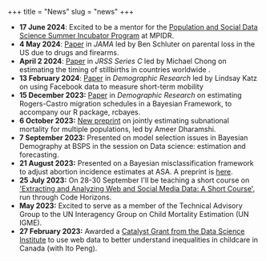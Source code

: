 +++
title = "News"
slug = "news"
+++

- **17 June 2024**: Excited to be a mentor for the [Population and Social Data Science Summer Incubator Program](https://www.demogr.mpg.de/en/research_6120/digital_and_computational_demography_zagheni_11666/population_and_social_data_science_summer_incubator_program_11935) at MPIDR.
- **4 May 2024**: [Paper](https://jamanetwork.com/journals/jama/article-abstract/2818482) in *JAMA* led by Ben Schluter on parental loss in the US due to drugs and firearms. 
- **April 2 2024**: [Paper](https://academic.oup.com/jrsssc/advance-article/doi/10.1093/jrsssc/qlae017/7636258) in *JRSS Series C* led by Michael Chong on estimating the timing of stillbirths in countries worldwide . 
- **13 February 2024**: [Paper](https://www.demographic-research.org/articles/volume/50/10/) in *Demographic Research* led by Lindsay Katz on using Facebook data to measure short-term mobility
- **15 December 2023:** [Paper](https://www.demographic-research.org/articles/volume/49/42) in *Demographic Research* on estimating Rogers-Castro migration schedules in a Bayesian Framework, to accompany our R package, rcbayes. 
- **6 October 2023:** [New preprint](https://arxiv.org/abs/2310.03113v1) on jointly estimating subnational mortality for multiple populations, led by Ameer Dharamshi. 
- **7 September 2023:** Presented on model selection issues in Bayesian Demography at BSPS in the session on Data science: estimation and forecasting. 
- **21 August 2023:** Presented on a Bayesian misclassification framework to adjust abortion incidence estimates at ASA. A preprint is [here](https://osf.io/preprints/socarxiv/uz8ev/). 
- **25 July 2023:** On 28-30 September I'll be teaching a short course on ['Extracting and Analyzing Web and Social Media Data: A Short Course'](https://codehorizons.com/Seminars/extracting-and-analyzing-web-and-social-media-data/), run through Code Horizons.
- **May 2023:** Excited to serve as a member of the Technical Advisory Group to the UN Interagency Group on Child Mortality Estimation (UN IGME). 
- **27 February 2023:** Awarded a [Catalyst Grant from the Data Science Institute](https://datasciences.utoronto.ca/data-sciences-institute-catalyst-grants-support-2023/) to use web data to better understand inequalities in childcare in Canada (with Ito Peng). 
